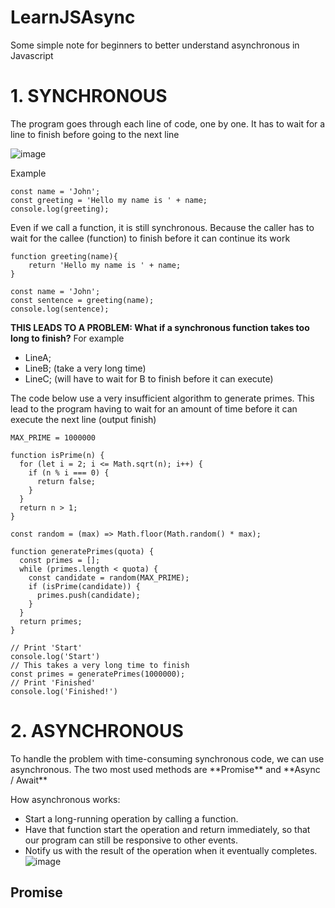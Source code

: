 # LearnJSAsync
Some simple note for beginners to better understand asynchronous in Javascript

<h1>1. SYNCHRONOUS</h1>
The program goes through each line of code, one by one. It has to wait for a line to finish before going to the next line

![image](https://user-images.githubusercontent.com/62002249/197486847-296988f7-a9b1-4a8e-9db9-446d39f96f25.png)

Example

```
const name = 'John';
const greeting = 'Hello my name is ' + name;
console.log(greeting);
```

Even if we call a function, it is still synchronous. Because the caller has to wait for the callee (function) to finish before it can continue its work

```
function greeting(name){
    return 'Hello my name is ' + name;
}

const name = 'John';
const sentence = greeting(name);
console.log(sentence);
```

**THIS LEADS TO A PROBLEM: What if a synchronous function takes too long to finish?**
For example
- LineA;
- LineB; (take a very long time)
- LineC; (will have to wait for B to finish before it can execute)

The code below use a very insufficient algorithm to generate primes. This lead to the program having to wait for an amount of time before it can execute the next line (output finish)

```
MAX_PRIME = 1000000

function isPrime(n) {
  for (let i = 2; i <= Math.sqrt(n); i++) {
    if (n % i === 0) {
      return false;
    }
  }
  return n > 1;
}

const random = (max) => Math.floor(Math.random() * max);

function generatePrimes(quota) {
  const primes = [];
  while (primes.length < quota) {
    const candidate = random(MAX_PRIME);
    if (isPrime(candidate)) {
      primes.push(candidate);
    }
  }
  return primes;
}

// Print 'Start'
console.log('Start')
// This takes a very long time to finish
const primes = generatePrimes(1000000);
// Print 'Finished'
console.log('Finished!')
```

<h1> 2. ASYNCHRONOUS </h1>
To handle the problem with time-consuming synchronous code, we can use asynchronous.
The two most used methods are **Promise** and **Async / Await**

How asynchronous works:
- Start a long-running operation by calling a function.
- Have that function start the operation and return immediately, so that our program can still be responsive to other events.
- Notify us with the result of the operation when it eventually completes.
![image](https://user-images.githubusercontent.com/62002249/197490574-81288a1d-6bb2-47e3-b2d5-bf7a81b54bf8.png)

<h2> Promise </h2>
